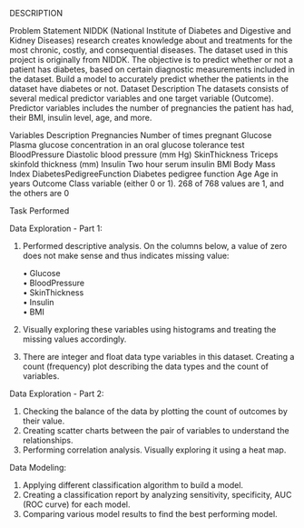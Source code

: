 DESCRIPTION

Problem Statement
NIDDK (National Institute of Diabetes and Digestive and Kidney Diseases) research creates knowledge about and treatments for the most chronic, costly, and consequential diseases.
The dataset used in this project is originally from NIDDK. The objective is to predict whether or not a patient has diabetes, based on certain diagnostic measurements included in the dataset.
Build a model to accurately predict whether the patients in the dataset have diabetes or not.
Dataset Description
The datasets consists of several medical predictor variables and one target variable (Outcome). Predictor variables includes the number of pregnancies the patient has had, their BMI, insulin level, age, and more.

 

Variables	 		Description
Pregnancies	 		Number of times pregnant
Glucose	         		Plasma glucose concentration in an oral glucose tolerance test
BloodPressure	 		Diastolic blood pressure (mm Hg)
SkinThickness	 		Triceps skinfold thickness (mm)
Insulin	         		Two hour serum insulin
BMI	         		Body Mass Index
DiabetesPedigreeFunction	Diabetes pedigree function
Age				Age in years
Outcome				Class variable (either 0 or 1). 268 of 768 values are 1, and the others are 0

Task Performed

Data Exploration - Part 1:

1. Performed descriptive analysis. On the columns below, a value of zero does not make sense and thus indicates missing value:

   • Glucose  
   • BloodPressure  
   • SkinThickness  
   • Insulin  
   • BMI  

2. Visually exploring these variables using histograms and treating the missing values accordingly.
3. There are integer and float data type variables in this dataset. Creating a count (frequency) plot describing the data types and the count of variables. 


Data Exploration - Part 2:

1. Checking the balance of the data by plotting the count of outcomes by their value.
2. Creating scatter charts between the pair of variables to understand the relationships.
3. Performing correlation analysis. Visually exploring it using a heat map.

 
Data Modeling:

1. Applying different classification algorithm to build a model.
2. Creating a classification report by analyzing sensitivity, specificity, AUC (ROC curve) for each model.
3. Comparing various model results to find the best performing model. 
